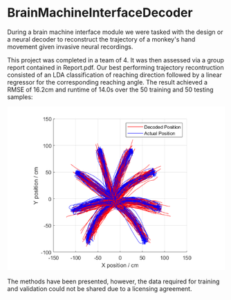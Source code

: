 # BrainMachineInterfaceDecoder
During a brain machine interface module we were tasked with the design or a neural decoder to reconstruct the trajectory of a monkey's hand movement given invasive neural recordings.

This project was completed in a team of 4. It was then assessed via a group report contained in Report.pdf. Our best performing trajectory recontruction consisted of an LDA classification of reaching direction followed by a linear regressor for the corresponding reaching angle. The result achieved a RMSE of 16.2cm and runtime of 14.0s over the 50 training and 50 testing samples:

![](LDA_LR/DecodedTraj_LR_LDA.png)

The methods have been presented, however, the data required for training and validation could not be shared due to a licensing agreement.
